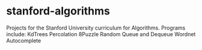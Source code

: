# stanford-algorithms
Projects for the Stanford University curriculum for Algorithms.
Programs include:
KdTrees
Percolation
8Puzzle
Random Queue and Dequeue
Wordnet
Autocomplete
